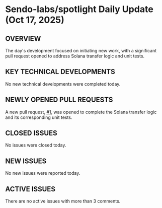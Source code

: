# Sendo-labs/spotlight Daily Update (Oct 17, 2025)
## OVERVIEW 
The day's development focused on initiating new work, with a significant pull request opened to address Solana transfer logic and unit tests.

## KEY TECHNICAL DEVELOPMENTS
No new technical developments were completed today.

## NEWLY OPENED PULL REQUESTS
A new pull request, [#1](https://github.com/Sendo-labs/spotlight/pull/1), was opened to complete the Solana transfer logic and its corresponding unit tests.

## CLOSED ISSUES
No issues were closed today.

## NEW ISSUES
No new issues were reported today.

## ACTIVE ISSUES
There are no active issues with more than 3 comments.